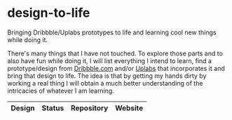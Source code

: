 # design-to-life
Bringing Dribbble/Uplabs prototypes to life and learning cool new things while doing it.

There's many things that I have not touched. To explore those parts and to also have fun while doing it, I will list everything I intend to learn, find a prototype/design from [Dribbble.com](http://dribbble.com) and/or [Uplabs](http://material.uplabs.com) that incorporates it and bring that design to life. The idea is that by getting my hands dirty by working a real thing I will obtain a much better understanding of the intricacies of whatever I am learning.

|**Design**|**Status**|**Repository**|**Website**|
|---|---|---|---|

